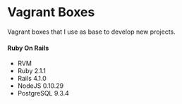 Vagrant Boxes
=============

Vagrant boxes that I use as base to develop new projects.

#### Ruby On Rails
* RVM
* Ruby 2.1.1
* Rails 4.1.0
* NodeJS 0.10.29
* PostgreSQL 9.3.4
